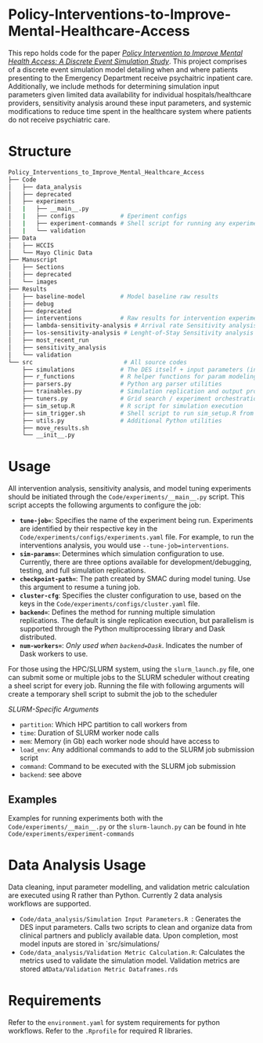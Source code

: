 # Policy-Interventions-to-Improve-Mental-Healthcare-Access

This repo holds code for the paper [*Policy Intervention to Improve Mental Health Access: A Discrete Event Simulation Study*](https://arxiv.org/abs/2304.13849). This project comprises of a discrete event simulation model detailing when and where patients presenting to the Emergency Department receive psychaitric inpatient care. Additionally, we include methods for determining simulation input parameters given limited data availability for individual hospitals/healthcare providers, sensitivity analysis around these input parameters, and systemic modifications to reduce time spent in the healthcare system where patients do not receive psychiatric care.

# Structure

```bash
Policy_Interventions_to_Improve_Mental_Healthcare_Access
├── Code
│   ├── data_analysis
│   ├── deprecated
│   ├── experiments
│   |   ├── __main__.py
│   |   ├── configs             # Eperiment configs
│   |   ├── experiment-commands # Shell script for running any experiments with parameters 
│   |   └── validation
├── Data
│   ├── HCCIS
│   └── Mayo Clinic Data
├── Manuscript
│   ├── Sections
│   ├── deprecated
│   └── images
├── Results
│   ├── baseline-model          # Model baseline raw results
│   ├── debug
│   ├── deprecated
│   ├── interventions           # Raw results for intervention experiments
│   ├── lambda-sensitivity-analysis # Arrival rate Sensitivity analysis raw results
│   ├── los-sensitivity-analysis # Lenght-of-Stay Sensitivity analysis raw results
│   ├── most_recent_run
│   ├── sensitivity_analysis
│   └── validation
└── src                          # All source codes
    ├── simulations             # The DES itself + input parameters (in `function_requirements`)
    ├── r_functions             # R helper functions for param modeling + validation metrics
    ├── parsers.py              # Python arg parser utilities
    ├── trainables.py           # Simulation replication and output processing utilities
    ├── tuners.py               # Grid search / experiment orchestration
    ├── sim_setup.R             # R script for simulation execution
    ├── sim_trigger.sh          # Shell script to run sim_setup.R from Python
    ├── utils.py                # Additional Python utilities
    ├── move_results.sh
    └── __init__.py
```

<!-- # Usage
All intervention analysis, sensitivity analysis, and model tuning experiments should be initiated with the `Code/experiments/__main__.py`. The file has the following arguments to configure the job being run:
- `tune-job`: The name of the job being run. Experiments are denoted by their respective key in the `Code/experiments/configs/experiments.yaml` (e.g. to run the interventions analysis, one would add `--tune-job=interventions`)
- `sim-params`: Argument controls which simulation configuration to use. Currently 3 options are supported for development/debugging, testing, and full simulation replications
- `checkpoint-path`: Path created by SMAC during model tuning. Use this azrgument when resuming a tuning job.
- `cluster-cfg`: Which cluster configuration to use,. Choose from the keys of the `Code/experiments/configs/cluster.yaml`
- `backend`: What method for running multiple sdimualtion replications. Default to single replication executiuon but parallelism is supported through the python multiprocessing library and dask.distributed
- `num-workers`: *Only used when backend=Dask* Number of Dask workers to call. -->

# Usage

All intervention analysis, sensitivity analysis, and model tuning experiments should be initiated through the `Code/experiments/__main__.py` script. This script accepts the following arguments to configure the job:

- **`tune-job=`**: Specifies the name of the experiment being run. Experiments are identified by their respective key in the `Code/experiments/configs/experiments.yaml` file. For example, to run the interventions analysis, you would use `--tune-job=interventions`.
- **`sim-params=`**: Determines which simulation configuration to use. Currently, there are three options available for development/debugging, testing, and full simulation replications.
- **`checkpoint-path=`**: The path created by SMAC during model tuning. Use this argument to resume a tuning job.
- **`cluster-cfg`**: Specifies the cluster configuration to use, based on the keys in the `Code/experiments/configs/cluster.yaml` file.
- **`backend=`**: Defines the method for running multiple simulation replications. The default is single replication execution, but parallelism is supported through the Python multiprocessing library and Dask distributed.
- **`num-workers=`**: *Only used when `backend=Dask`*. Indicates the number of Dask workers to use.

For those using the HPC/SLURM system, using the `slurm_launch.py` file, one can submit some or multiple jobs to the SLURM scheduler without creating a sheel script for every job. Running the file with following arguments will create a temporary shell script to submit the job to the scheduler

*SLURM-Specific Arguments*
- `partition`: Which HPC partition to call workers from
- `time`: Duration of SLURM worker node calls
- `mem`: Memory (in Gb) each worker node should have access to
- `load_env`: Any additional commands to add to the SLURM job submission script
- `command`: Command to be executed with the SLURM job submission 
- `backend`: see above

## Examples
Examples for running experiments both with the `Code/experiments/__main__.py` or the `slurm-launch.py` can be found in hte `Code/experiments/experiment-commands`

# Data Analysis Usage
Data cleaning, input parameter modelling, and validation metric calculation are executed using R rather than Python. Currently 2 data analysis workflows are supported.
- `Code/data_analysis/Simulation Input Parameters.R `: Generates the DES input parameters. Calls two scripts to clean and organize data from clinical partners and publicly available data. Upon completion, most model inputs are stored in `src/simulations/
- `Code/data_analysis/Validation Metric Calculation.R`: Calculates the metrics used to validate the simulation model. Validation metrics are stored at`Data/Validation Metric Dataframes.rds`

# Requirements
Refer to the `environment.yaml` for system requirements for python workflows. Refer to the `.Rprofile` for required R libraries.
